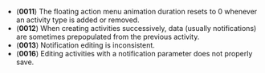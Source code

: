 - (__0011__) The floating action menu animation duration resets to 0 whenever an activity type is added or removed.
- (__0012__) When creating activities successively, data (usually notifications) are sometimes prepopulated from the previous activity.
- (__0013__) Notification editing is inconsistent.
- (__0016__) Editing activities with a notification parameter does not properly save.
